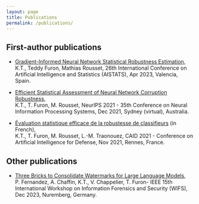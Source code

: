 ```yaml
---
layout: page
title: Publications
permalink: /publications/
---
```

## First-author publications

* [Gradient-Informed Neural Network Statistical Robustness Estimation](https://proceedings.mlr.press/v206/tit23a.html), <br> K.T., Teddy Furon, Mathias Rousset, 26th International Conference on Artificial Intelligence and Statistics (AISTATS), Apr 2023, Valencia, Spain.

* [Efficient Statistical Assessment of Neural Network Corruption Robustness](https://proceedings.neurips.cc/paper/2021/hash/4d215ab7508a3e089af43fb605dd27d1-Abstract.html), <br> K.T., T. Furon, M. Rousset, NeurIPS 2021 - 35th Conference on Neural Information Processing Systems, Dec 2021, Sydney (virtual), Australia.

* [Évaluation statistique efficace de la robustesse de classifieurs](https://hal.archives-ouvertes.fr/hal-03462156) (in French), <br> K.T., T. Furon, M. Rousset, L.-M. Traonouez, CAID 2021 - Conference on Artificial Intelligence for Defense, Nov 2021, Rennes, France.

## Other publications

* [Three Bricks to Consolidate Watermarks for Large Language Models](https://arxiv.org/abs/2308.00113), <br> P. Fernandez, A. Chaffin, K.T., V. Chappelier, T. Furon- IEEE 15th International Workshop on Information Forensics and Security (WIFS), Dec 2023, Nuremberg, Germany.